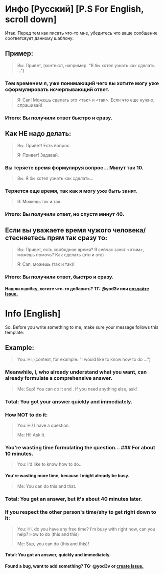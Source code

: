 # Инфо [Русский] [P.S For English, scroll down]
Итак. Перед тем как писать что-то мне, убедитесь что ваше сообщение соответсвует данному шаблону:
## Пример:
> Вы: Привет, (контекст, например: "Я бы хотел узнать как сделать ...")
> 
### Тем временем я, уже понимающий чего вы хотите могу уже сформулировать исчерпывающий ответ.
 
> Я: Сап! Можешь сделать это <так> и <так>. Если что еще нужно, спрашивай!
> 
### Итого: Вы получили ответ быстро и сразу.

## Как НЕ надо делать:
> Вы: Привет! Есть вопрос.
> 
> Я: Привет! Задавай.
> 
### Вы теряете время формулируя вопрос... Минут так 10.
> Вы: Я бы хотел узнать как сделать...
> 
### Теряется еще время, так как я могу уже быть занят.
> Я: Можешь так и так.
> 
### Итого: Вы получили ответ, но спустя минут 40.

## Если вы уважаете время чужого человека/стесняетесь прям так сразу то:
> Вы: Привет, есть свободное время? Я сейчас занят <этим>, можешь помочь? Как сделать (это и это)
> 
> Я: Сап, можешь (так и так)!
> 
### Итого: Вы получили ответ, быстро и сразу.

#### Нашли ошибку, хотите что-то добавить? ТГ: @yod3v или [создайте Issue.](https://github.com/devygh/info/issues)

# Info [English]

So. Before you write something to me, make sure your message follows this template:
## Example:
> You: Hi, (context, for example: "I would like to know how to do ...")
> 
### Meanwhile, I, who already understand what you want, can already formulate a comprehensive answer.
 
> Me: Sup! You can do it <this> and <that>. If you need anything else, ask!
> 
### Total: You got your answer quickly and immediately.

### How NOT to do it:
> You: Hi! I have a question.
> 
> Me: Hi! Ask it.
> 
### You're wasting time formulating the question... ### For about 10 minutes.
> You: I'd like to know how to do...
> 
#### You're wasting more time, because I might already be busy.
> Me: You can do this and that.
> 
### Total: You get an answer, but it's about 40 minutes later.

### If you respect the other person's time/shy to get right down to it:
> You: Hi, do you have any free time? I'm busy with <this> right now, can you help? How to do (this and this)
> 
> Me: Sup, you can do (this and this)!
> 
#### Total: You got an answer, quickly and immediately.

#### Found a bug, want to add something? TG: @yod3v or [create Issue.](https://github.com/devygh/info/issues)

